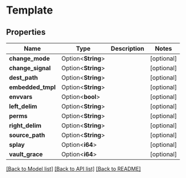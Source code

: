 # Template

## Properties

| Name              | Type               | Description | Notes      |
| ----------------- | ------------------ | ----------- | ---------- |
| **change_mode**   | Option<**String**> |             | [optional] |
| **change_signal** | Option<**String**> |             | [optional] |
| **dest_path**     | Option<**String**> |             | [optional] |
| **embedded_tmpl** | Option<**String**> |             | [optional] |
| **envvars**       | Option<**bool**>   |             | [optional] |
| **left_delim**    | Option<**String**> |             | [optional] |
| **perms**         | Option<**String**> |             | [optional] |
| **right_delim**   | Option<**String**> |             | [optional] |
| **source_path**   | Option<**String**> |             | [optional] |
| **splay**         | Option<**i64**>    |             | [optional] |
| **vault_grace**   | Option<**i64**>    |             | [optional] |

[[Back to Model list]](../README.md#documentation-for-models)
[[Back to API list]](../README.md#documentation-for-api-endpoints)
[[Back to README]](../README.md)

